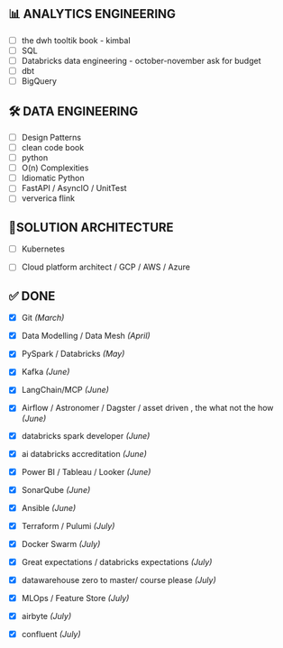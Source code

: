 ## 📊 ANALYTICS ENGINEERING
- [ ] the dwh tooltik book - kimbal
- [ ] SQL
- [ ] Databricks data engineering - october-november ask for budget
- [ ] dbt
- [ ] BigQuery

## 🛠️ DATA ENGINEERING
- [ ] Design Patterns
- [ ] clean code book
- [ ] python
- [ ] O(n) Complexities
- [ ] Idiomatic Python  
- [ ] FastAPI / AsyncIO / UnitTest
- [ ] ververica flink

## 📌SOLUTION ARCHITECTURE
- [ ] Kubernetes
- [ ] Cloud platform architect /  GCP / AWS / Azure


## ✅ DONE
- [x] Git *(March)*     
- [x] Data Modelling / Data Mesh *(April)*
- [x] PySpark / Databricks *(May)*
- [x] Kafka *(June)*
- [x] LangChain/MCP *(June)*
- [x] Airflow / Astronomer / Dagster / asset driven , the what not the how *(June)*
- [x] databricks spark developer *(June)*
- [x] ai databricks accreditation *(June)*
- [x] Power BI / Tableau / Looker *(June)*
- [x] SonarQube *(June)*
- [x] Ansible *(June)*
- [x] Terraform / Pulumi *(July)*
- [x] Docker Swarm *(July)*
- [x] Great expectations / databricks expectations *(July)*
- [x] datawarehouse zero to master/ course please *(July)*
- [x] MLOps / Feature Store  *(July)*
- [x] airbyte *(July)*
- [x] confluent *(July)*



